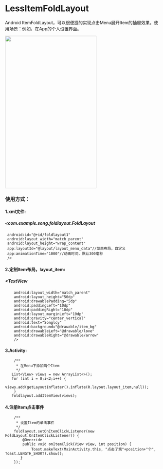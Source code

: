 
# LessItemFoldLayout
Android ItemFoldLayout，可以很便捷的实现点击Menu展开Item的抽屉效果。使用场景：例如，在App的个人设置界面。

<img width="300" height="500" src="http://img.blog.csdn.net/20161112193816783"/>

### 使用方式：
#### 1.xml文件:
##### <com.example.song.foldlayout.FoldLayout
     android:id="@+id/foldlayout1"
     android:layout_width="match_parent"
     android:layout_height="wrap_content"
     app:layoutId="@layout/layout_menu_data"//菜单布局，自定义
     app:animationTime="1000"//动画时间，默认300毫秒
     />
#### 2.定制Item布局，layout_item:
##### <TextView
        android:layout_width="match_parent"
        android:layout_height="50dp"
        android:drawablePadding="5dp"
        android:paddingLeft="10dp"
        android:paddingRight="10dp"
        android:layout_marginLeft="10dp"
        android:gravity="center_vertical"
        android:text="Songlcy"
        android:background="@drawable/item_bg"
        android:drawableLeft="@drawable/love"
        android:drawableRight="@drawable/arrow"
        />
#### 3.Activity:
        /**
         * 在Menu下添加两个Item
         */
       List<View> views = new ArrayList<>();
       for (int i = 0;i<2;i++) {
            views.add(getLayoutInflater().inflate(R.layout.layout_item,null));
        }
       foldlayout.addItemView(views);

#### 4.注册Item点击事件
        /**
         * 设置Item的单击事件
         */
        foldlayout.setOnItemClickListener(new FoldLayout.OnItemClickListener() {
            @Override
            public void onItemClick(View view, int position) {
                Toast.makeText(MainActivity.this, "点击了第"+position+"个", Toast.LENGTH_SHORT).show();
           }
        });
